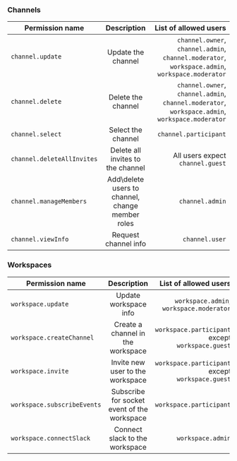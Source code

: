 ### Channels

| Permission name | Description | List of allowed users|
| ------------- |:-------------:| -----:|
| `channel.update` | Update the channel | `channel.owner`, `channel.admin`, `channel.moderator`, `workspace.admin`, `workspace.moderator` |
| `channel.delete` | Delete the channel | `channel.owner`, `channel.admin`, `channel.moderator`, `workspace.admin`, `workspace.moderator` |
| `channel.select` | Select the channel | `channel.participant` |
| `channel.deleteAllInvites` | Delete all invites to the channel | All users expect `channel.guest` |
| `channel.manageMembers` | Add\delete users to channel, change member roles | `channel.admin` |
| `channel.viewInfo` | Request channel info | `channel.user` |

### Workspaces

| Permission name | Description | List of allowed users|
| ------------- |:-------------:| -----:|
| `workspace.update` | Update workspace info | `workspace.admin`, `workspace.moderator` |
| `workspace.createChannel` | Create a channel in the workspace | `workspace.participant` except  `workspace.guest` |
| `workspace.invite` | Invite new user to the workspace | `workspace.participant` except  `workspace.guest` |
| `workspace.subscribeEvents` | Subscribe for socket event of the workspace | `workspace.participant` |
| `workspace.connectSlack` | Connect slack to the workspace | `workspace.admin` |
